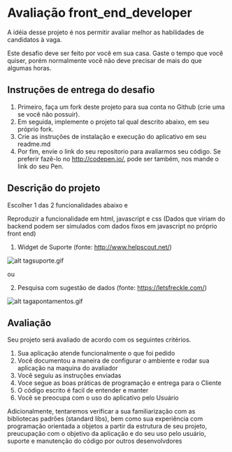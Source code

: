 # Avaliação front_end_developer

A idéia desse projeto é nos permitir avaliar melhor as habilidades de candidatos à vaga.

Este desafio deve ser feito por você em sua casa. Gaste o tempo que você quiser, porém normalmente você não deve precisar de mais do que algumas horas.

## Instruções de entrega do desafio
1. Primeiro, faça um fork deste projeto para sua conta no Github (crie uma se você não possuir).
2. Em seguida, implemente o projeto tal qual descrito abaixo, em seu próprio fork.
3. Crie as instruções de instalação e execução do aplicativo em seu readme.md
4. Por fim, envie o link do seu repositorio para avaliarmos seu código. 
	Se preferir fazê-lo no http://codepen.io/, pode ser também, nos mande o link do seu Pen.


## Descrição do projeto

Escolher 1 das 2 funcionalidades abaixo e 

Reproduzir a funcionalidade em html, javascript e css
(Dados que viriam do backend podem ser simulados com dados fixos em javascript no próprio front end)

1) Widget de Suporte (fonte: http://www.helpscout.net/)

![alt tag](https://github.com/taxweb/avaliacao_front_end_developer/blob/master/suporte.gif)suporte.gif

ou

2) Pesquisa com sugestão de dados  (fonte: https://letsfreckle.com/)

![alt tag](https://github.com/taxweb/avaliacao_front_end_developer/blob/master/apontamentos.gif)apontamentos.gif


## Avaliação
Seu projeto será avaliado de acordo com os seguintes critérios. 

1. Sua aplicação atende funcionalmente o que foi pedido
2. Você documentou a maneira de configurar o ambiente e rodar sua aplicação na maquina do avaliador
3. Você seguiu as instruções enviadas
4. Voce segue as boas práticas de programação e entrega para o Cliente
5. O código escrito é facil de entender e manter
6. Você se preocupa com o uso do aplicativo pelo Usuário

Adicionalmente, tentaremos verificar a sua familiarização com as bibliotecas padrões (standard libs), bem como sua experiência com programação orientada a objetos a partir da estrutura de seu projeto, preucupação com o objetivo da aplicação e do seu uso pelo usuário, suporte e manutenção do código por outros desenvolvdores